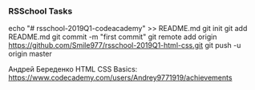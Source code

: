 ### RSSchool Tasks
echo "# rsschool-2019Q1-codeacademy" >> README.md
git init
git add README.md
git commit -m "first commit"
git remote add origin https://github.com/Smile977/rsschool-2019Q1-html-css.git
git push -u origin master

Андрей Береденко
HTML CSS Basics: https://www.codecademy.com/users/Andrey9771919/achievements
